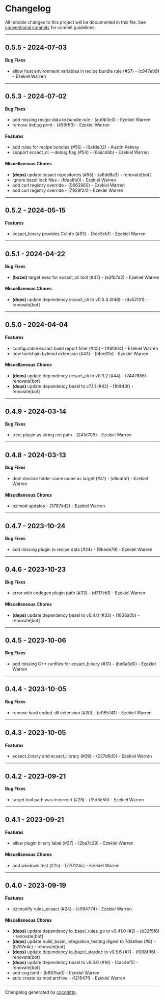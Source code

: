 # Changelog
All notable changes to this project will be documented in this file. See [conventional commits](https://www.conventionalcommits.org/) for commit guidelines.

- - -
## 0.5.5 - 2024-07-03
#### Bug Fixes
- allow host environment variables in recipe bundle rule (#57) - (c947eb9) - Ezekiel Warren

- - -

## 0.5.3 - 2024-07-02
#### Bug Fixes
- add missing recipe data to bundle rule - (ab0b3c0) - Ezekiel Warren
- remove debug print - (459fff3) - Ezekiel Warren
#### Features
- add rules for recipe bundles (#56) - (6afde02) - Austin Kelway
- support ecsact_cli --debug flag (#54) - (6aacd8b) - Ezekiel Warren
#### Miscellaneous Chores
- **(deps)** update ecsact repositories (#55) - (a8dd8a3) - renovate[bot]
- ignore bazel lock files - (fdea8b0) - Ezekiel Warren
- add curl registry override - (0663960) - Ezekiel Warren
- add curl registry override - (7929f24) - Ezekiel Warren

- - -

## 0.5.2 - 2024-05-15
#### Features
- ecsact_binary provides CcInfo (#53) - (5de3cb1) - Ezekiel Warren

- - -

## 0.5.1 - 2024-04-22
#### Bug Fixes
- **(bazel)** target exec for ecsact_cli tool (#47) - (e3fb7d2) - Ezekiel Warren
#### Miscellaneous Chores
- **(deps)** update dependency ecsact_cli to v0.3.4 (#46) - (da52101) - renovate[bot]

- - -

## 0.5.0 - 2024-04-04
#### Features
- configurable ecsact build report filter (#45) - (1f8fd04) - Ezekiel Warren
- new toolchain bzlmod extension (#43) - (f4ec81e) - Ezekiel Warren
#### Miscellaneous Chores
- **(deps)** update dependency ecsact_cli to v0.3.2 (#44) - (7447686) - renovate[bot]
- **(deps)** update dependency bazel to v7.1.1 (#42) - (1f4bf3f) - renovate[bot]

- - -

## 0.4.9 - 2024-03-14
#### Bug Fixes
- treat plugin as string not path - (241d709) - Ezekiel Warren

- - -

## 0.4.8 - 2024-03-13
#### Bug Fixes
- dont declare folder same name as target (#41) - (d9aafaf) - Ezekiel Warren
#### Miscellaneous Chores
- bzlmod updates - (3787dd2) - Ezekiel Warren

- - -

## 0.4.7 - 2023-10-24
#### Bug Fixes
- add missing plugin to recipe data (#34) - (9bede79) - Ezekiel Warren

- - -

## 0.4.6 - 2023-10-23
#### Bug Fixes
- error with codegen plugin path (#33) - (d717cb1) - Ezekiel Warren
#### Miscellaneous Chores
- **(deps)** update dependency bazel to v6.4.0 (#32) - (1836a0b) - renovate[bot]

- - -

## 0.4.5 - 2023-10-06
#### Bug Fixes
- add missing C++ runfiles for ecsact_binary (#31) - (be6a6d0) - Ezekiel Warren

- - -

## 0.4.4 - 2023-10-05
#### Bug Fixes
- remove hard coded .dll extension (#30) - (e085741) - Ezekiel Warren

- - -

## 0.4.3 - 2023-10-05
#### Features
- ecsact_binary and ecsact_library (#29) - (227d9d0) - Ezekiel Warren

- - -

## 0.4.2 - 2023-09-21
#### Bug Fixes
- target tool path was incorrect (#28) - (f5d3e50) - Ezekiel Warren

- - -

## 0.4.1 - 2023-09-21
#### Features
- allow plugin binary label (#27) - (2be7c29) - Ezekiel Warren
#### Miscellaneous Chores
- add windows test (#25) - (770124c) - Ezekiel Warren

- - -

## 0.4.0 - 2023-09-19
#### Features
- bzlmodify rules_ecsact (#24) - (c994774) - Ezekiel Warren
#### Miscellaneous Chores
- **(deps)** update dependency io_bazel_rules_go to v0.41.0 (#2) - (b32f5f6) - renovate[bot]
- **(deps)** update build_bazel_integration_testing digest to 7d3e9ae (#8) - (b797e4c) - renovate[bot]
- **(deps)** update dependency io_bazel_stardoc to v0.5.6 (#7) - (f008f96) - renovate[bot]
- **(deps)** update dependency bazel to v6.3.0 (#16) - (4ac4ef5) - renovate[bot]
- add cog.toml - (b887ba0) - Ezekiel Warren
- auto create bzlmod archive - (f21647f) - Ezekiel Warren

- - -

Changelog generated by [cocogitto](https://github.com/cocogitto/cocogitto).
